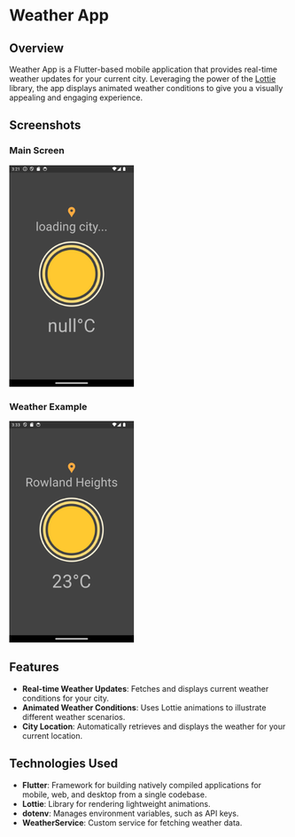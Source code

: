 # Weather App

## Overview

Weather App is a Flutter-based mobile application that provides real-time weather updates for your current city. Leveraging the power of the [Lottie](https://pub.dev/packages/lottie) library, the app displays animated weather conditions to give you a visually appealing and engaging experience.

## Screenshots

### Main Screen
<img src="lib/images/screenshots/weather_main_screen.png" alt="Main Screen" height="400">

### Weather Example
<img src="lib/images/screenshots/weather_example.png" alt="Checkmate Screenshot" height="400">


## Features

- **Real-time Weather Updates**: Fetches and displays current weather conditions for your city.
- **Animated Weather Conditions**: Uses Lottie animations to illustrate different weather scenarios.
- **City Location**: Automatically retrieves and displays the weather for your current location.

## Technologies Used

- **Flutter**: Framework for building natively compiled applications for mobile, web, and desktop from a single codebase.
- **Lottie**: Library for rendering lightweight animations.
- **dotenv**: Manages environment variables, such as API keys.
- **WeatherService**: Custom service for fetching weather data.



